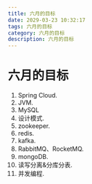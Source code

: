```yaml
---
title: 六月的目标 
date: 2029-03-23 10:32:17
tags: 六月的目标 
category: 六月的目标 
description: 六月的目标
---
```


# 六月的目标

1. Spring Cloud.
2. JVM.
3. MySQL
4. 设计模式.
5. zookeeper.
6. redis.
7. kafka.
8. RabbitMQ、RocketMQ.
9. mongoDB.
10. 读写分离&分库分表.
11. 并发编程.

